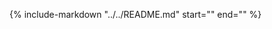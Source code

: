 {%
  include-markdown "../../README.md"
  start="<!-- leaf: start -->"
  end="<!-- leaf: end -->"
%}
